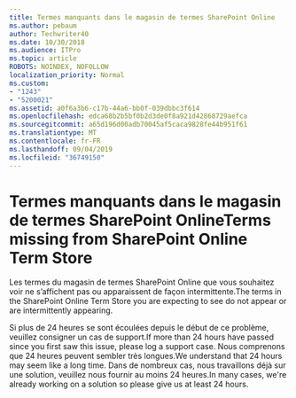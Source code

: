 ```yaml
---
title: Termes manquants dans le magasin de termes SharePoint Online
ms.author: pebaum
author: Techwriter40
ms.date: 10/30/2018
ms.audience: ITPro
ms.topic: article
ROBOTS: NOINDEX, NOFOLLOW
localization_priority: Normal
ms.custom:
- "1243"
- "5200021"
ms.assetid: a0f6a3b6-c17b-44a6-bb0f-039dbbc3f614
ms.openlocfilehash: edca68b2b5bf0b2d3de0f8a921d42868729aefca
ms.sourcegitcommit: a65d196d00adb70045af5caca9828fe44b951f61
ms.translationtype: MT
ms.contentlocale: fr-FR
ms.lasthandoff: 09/04/2019
ms.locfileid: "36749150"
---
```

# <a name="terms-missing-from-sharepoint-online-term-store"></a><span data-ttu-id="dc8e7-102">Termes manquants dans le magasin de termes SharePoint Online</span><span class="sxs-lookup"><span data-stu-id="dc8e7-102">Terms missing from SharePoint Online Term Store</span></span>

<span data-ttu-id="dc8e7-103">Les termes du magasin de termes SharePoint Online que vous souhaitez voir ne s’affichent pas ou apparaissent de façon intermittente.</span><span class="sxs-lookup"><span data-stu-id="dc8e7-103">The terms in the SharePoint Online Term Store you are expecting to see do not appear or are intermittently appearing.</span></span>
  
<span data-ttu-id="dc8e7-104">Si plus de 24 heures se sont écoulées depuis le début de ce problème, veuillez consigner un cas de support.</span><span class="sxs-lookup"><span data-stu-id="dc8e7-104">If more than 24 hours have passed since you first saw this issue, please log a support case.</span></span> <span data-ttu-id="dc8e7-105">Nous comprenons que 24 heures peuvent sembler très longues.</span><span class="sxs-lookup"><span data-stu-id="dc8e7-105">We understand that 24 hours may seem like a long time.</span></span> <span data-ttu-id="dc8e7-106">Dans de nombreux cas, nous travaillons déjà sur une solution, veuillez nous fournir au moins 24 heures.</span><span class="sxs-lookup"><span data-stu-id="dc8e7-106">In many cases, we're already working on a solution so please give us at least 24 hours.</span></span>
  